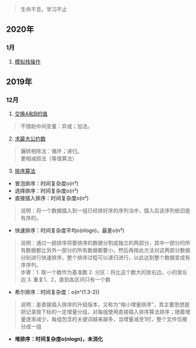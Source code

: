 > 生命不息，学习不止

## 2020年

### 1月 

1. [模拟栈操作](https://github.com/ConstantCody/algorithm_study/blob/master/algorithms/2020/01/StackSimulator.h)

## 2019年

### 12月

1. [交换A和B的值](https://github.com/ConstantCody/algorithm_study/blob/master/algorithms/2019.12/SwapNumber.h)
> 不借助中间变量：异或；加法。

2. [求最大公约数](https://github.com/ConstantCody/algorithm_study/blob/master/algorithms/2019.12/GreaterCommonDivisor.h)
> 辗转相除法：循环；递归。    
> 更相减损法（等值算法）

3. [排序算法](https://github.com/ConstantCody/algorithm_study/blob/master/algorithms/2019.12/SortNumber.h)
* 冒泡排序：时间复杂度o(n²)
* 选择排序：时间复杂度o(n²)
* 直接插入排序：时间复杂度o(n²)
> 说明：将一个数据插入到一组已经排好序的序列当中，插入后该序列依旧是有序的。
* 快速排序：时间复杂度平均o(nlogn)，最差o(n²)
> 说明：通过一趟排序将要排序的数据分割成独立的两部分，其中一部分的所有数据都比另外一部分的所有数据都要小，然后再按此方法对这两部分数据分别进行快速排序，整个排序过程可以递归进行，以此达到整个数据变成有序序列。    
> 步骤：1. 取一个数作为基准数 2. 分区：将比这个数大的放右边，小的放左边 3. 重复1、2，直到各区间只有一个数
* 希尔排序：时间复杂度：o(n^(1.3-2))
> 说明：是直接插入排序的升级版本，又称为“缩小增量排序”，其主要思想是把记录按下标的一定增量分组，对每组使用直接插入排序算法排序；随着增量逐渐减少，每组包含的关键词越来越多，当增量减至1时，整个文件恰被分成一组
* **堆排序：时间复杂度o(nlogn)，未消化**

